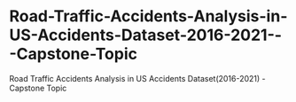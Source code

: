 # Road-Traffic-Accidents-Analysis-in-US-Accidents-Dataset-2016-2021---Capstone-Topic
Road Traffic Accidents Analysis in US Accidents Dataset(2016-2021) - Capstone Topic
